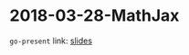 2018-03-28-MathJax
==================

`go-present` link: [slides](https://talks.godoc.org/github.com/sbinet/talks/2018/2018-03-28-matheq/talk.slide)

